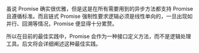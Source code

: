虽说 Promise 确实很优雅，但是这是在所有需要用到的异步方法都支持 Promise 且遵循标准。而且链式 Promise 强制性要求逻辑必须是线性单向的，一旦出现如并行、回溯等情况，Promise 便显得十分累赘。

所以在目前的最佳实践中，Promise 会作为一种接口定义方法，而不是逻辑处理工具。后文将会详细阐述这种最佳实践。
